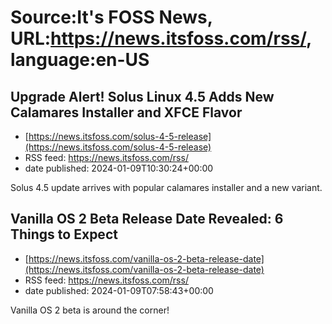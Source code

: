 # Source:It's FOSS News, URL:https://news.itsfoss.com/rss/, language:en-US

## Upgrade Alert! Solus Linux 4.5 Adds New Calamares Installer and XFCE Flavor
 - [https://news.itsfoss.com/solus-4-5-release](https://news.itsfoss.com/solus-4-5-release)
 - RSS feed: https://news.itsfoss.com/rss/
 - date published: 2024-01-09T10:30:24+00:00

Solus 4.5 update arrives with popular calamares installer and a new variant.

## Vanilla OS 2 Beta Release Date Revealed: 6 Things to Expect
 - [https://news.itsfoss.com/vanilla-os-2-beta-release-date](https://news.itsfoss.com/vanilla-os-2-beta-release-date)
 - RSS feed: https://news.itsfoss.com/rss/
 - date published: 2024-01-09T07:58:43+00:00

Vanilla OS 2 beta is around the corner!

